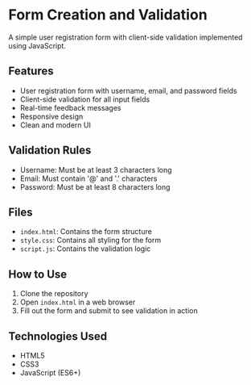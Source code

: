 # Form Creation and Validation

A simple user registration form with client-side validation implemented using JavaScript.

## Features

- User registration form with username, email, and password fields
- Client-side validation for all input fields
- Real-time feedback messages
- Responsive design
- Clean and modern UI

## Validation Rules

- Username: Must be at least 3 characters long
- Email: Must contain '@' and '.' characters
- Password: Must be at least 8 characters long

## Files

- `index.html`: Contains the form structure
- `style.css`: Contains all styling for the form
- `script.js`: Contains the validation logic

## How to Use

1. Clone the repository
2. Open `index.html` in a web browser
3. Fill out the form and submit to see validation in action

## Technologies Used

- HTML5
- CSS3
- JavaScript (ES6+) 